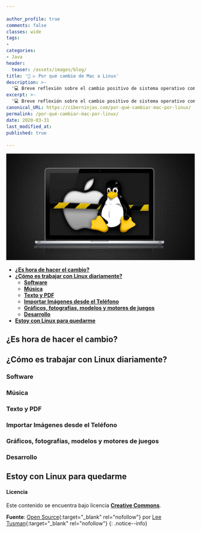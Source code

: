 ```yaml
---

author_profile: true
comments: false
classes: wide
tags:
- 
categories:
- Java
header:
  teaser: /assets/images/blog/
title: '🥇 ▷ Por qué cambie de Mac a Linux'
description: >-
  '💻 Breve reflexión sobre el cambio positivo de sistema operativo como iOS hacía Linux'
excerpt: >-
  '💻 Breve reflexión sobre el cambio positivo de sistema operativo como iOS hacía Linux'
canonical_URL: https://ciberninjas.com/por-qué-cambiar-mac-por-linux/
permalink: /por-qué-cambiar-mac-por-linux/
date: 2020-03-31
last_modified_at: 
published: true

---
```


![Por qué deberías de cambiar de Sistema Operativo de MAC a Linux](/assets/images/blog/cambiar-mac-linux.webp "Por qué deberías de cambiar de Sistema Operativo de MAC a Linux")

* [**¿Es hora de hacer el cambio?**]()
* [**¿Cómo es trabajar con Linux diariamente?**]()
  * [**Software**]()
  * [**Música**]()
  * [**Texto y PDF**]()
  * [**Importar Imágenes desde el Teléfono**]()
  * [**Gráficos, fotografías, modelos y motores de juegos**]()
  * [**Desarrollo**]()
* [**Estoy con Linux para quedarme**]()

## **¿Es hora de hacer el cambio?**

<!-- contenido -->

## **¿Cómo es trabajar con Linux diariamente?**

<!-- contenido -->

### **Software**

<!-- contenido -->

### **Música**

<!-- contenido -->

### **Texto y PDF**

<!-- contenido -->

### **Importar Imágenes desde el Teléfono**

<!-- contenido -->

### **Gráficos, fotografías, modelos y motores de juegos**

<!-- contenido -->

### **Desarrollo**

<!-- contenido -->

## **Estoy con Linux para quedarme**

#### Licencia

Este contenido se encuentra bajo licencia **[Creative Commons](https://creativecommons.org/licenses/ "Licencia Licencia de Creative Commons")**.

**Fuente**\: [Open Source](https://opensource.com/article/20/3/mac-linux "Por qué cambie de Mac a Linux por Lee Tusman"){:target="_blank" rel="nofollow"} por [Lee Tusman](https://twitter.com/2sman2sman){:target="_blank" rel="nofollow"}
{: .notice--info}
